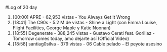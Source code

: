 #Log of 20 day

1. [00:00] APRE - 62,953 vistas - You Always Get It Wrong
1. [18:41] The C90s - 5.2 M de vistas - Shine a Light (con Emma Louise, Flight Facilities, George Maple y Katie Noonan)
1. [18:55] Degenerate - 388,245 vistas - Gustavo Cerati feat. Gorillaz - Tomorrow comes today, amo dejarte así (Official Video)
1. [18:58] santiag0silva - 379 vistas - 06 Cable pelado – El peyote asesino
